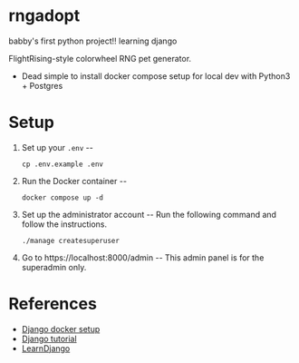 # rngadopt

babby's first python project!! learning django

FlightRising-style colorwheel RNG pet generator. 

- Dead simple to install docker compose setup for local dev with Python3 + Postgres

# Setup
1. Set up your `.env` --
    ```
    cp .env.example .env
    ```
2. Run the Docker container --
    ```
    docker compose up -d
    ```
3. Set up the administrator account -- Run the following command and follow the instructions.
    ```
    ./manage createsuperuser
    ```
3. Go to https://localhost:8000/admin -- This admin panel is for the superadmin only. 

# References
- [Django docker setup](https://github.com/docker/awesome-compose/tree/master/official-documentation-samples/django/)
- [Django tutorial](https://docs.djangoproject.com/en/4.1/intro/tutorial01/)
- [LearnDjango](https://learndjango.com/)